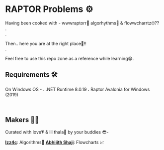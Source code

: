 # RAPTOR Problems ⚙️
Having been cooked with - wwwraptorr🦖 algorhythms🤡 & flowwcharrtz🙄?? 
<br>
.
<br>
.
<br>

Then.. here you are at the right place🤝!! 
<br>
.
<br>

Feel free to use this repo zone as a reference while learning😁. 
<br>

## Requirements 🛠️
On Windows OS - 
**.** .NET Runtime 8.0.19 
**.** Raptor Avalonia for Windows (2019)

<br>

## Makers 👷‍♂️
Curated with love💗 & lil thala🧠 by your buddies 😎- 
<br>

**[Izz4c](https://github.com/izz4c)**: Algorithms🔮
**[Abhijith Shaji](https://github.com/abhijithshaji17)**: Flowcharts 📈



